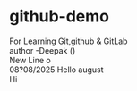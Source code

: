 # github-demo
For Learning Git,github &amp; GitLab
<br>
author -Deepak ()<br>
New Line o <br>08?08/2025
Hello august
<br>
Hi
<br>


